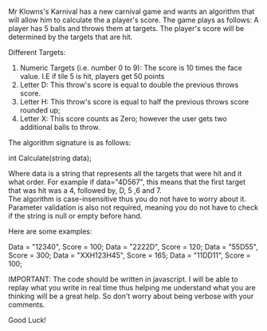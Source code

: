 <p>
Mr Klowns's Karnival has a new carnival game and wants an algorithm that will allow him to calculate the a player's score. The game plays as follows: A player has 5 balls and throws them at targets. The player's score will be determined by the targets that are hit.

Different Targets:

1) Numeric Targets (i.e. number 0 to 9): The score is 10 times the face value.  I.E if tile 5 is hit, players get 50 points
2) Letter D: This throw's score is equal to double the previous throws score.
3) Letter H: This throw's score is equal to half the previous throws score rounded up; 
4) Letter X: This score counts as Zero; however the user gets two additional balls to throw.

The algorithm signature is as follows:

int Calculate(string data);

Where data is a string that represents all the targets that were hit and it what order. For example if data="4D567", this means that the first target that was hit was a 4, followed by, D, 5 ,6 and 7.  
The algorithm is case-insensitive thus you do not have to worry about it. Parameter validation is also not required, meaning you do not have to check if the string is null or empty before hand.

Here are some examples:

Data = "12340", Score = 100;
Data = "2222D", Score = 120;
Data = "55D55", Score = 300;
Data = "XXH123H45", Score = 165;
Data = "11DD11", Score = 100;

IMPORTANT: The code should be written in javascript. I will be able to replay what you write in real time thus helping me understand what you are thinking will be a great help. So don't worry about being verbose with your comments. 

Good Luck!


</p>
